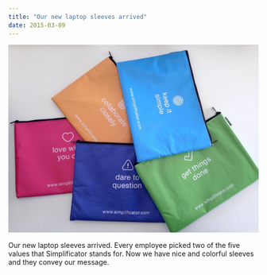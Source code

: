 ```yaml
---
title: "Our new laptop sleeves arrived"
date: 2015-03-09
---
```


![Simplificator laptop sleeves](images/b_phppkxaaees3_.jpg)

Our new laptop sleeves arrived. Every employee picked two of the five values that Simplificator stands for. Now we have nice and colorful sleeves and they convey our message.
